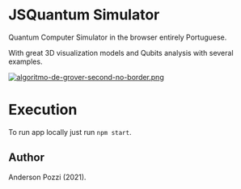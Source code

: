 # JSQuantum Simulator

Quantum Computer Simulator in the browser entirely Portuguese. 

With great 3D visualization models and Qubits analysis with several examples.

[![algoritmo-de-grover-second-no-border.png](https://i.postimg.cc/yNCCvyBT/algoritmo-de-grover-second-no-border.png)](https://postimg.cc/SndPK8nX)

# Execution

To run app locally just run `npm start`.

## Author

Anderson Pozzi (2021).